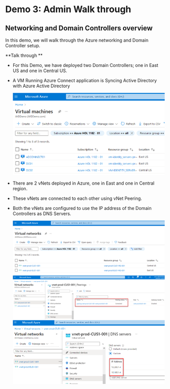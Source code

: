# **Demo 3: Admin Walk through**


## **Networking and Domain Controllers overview**

In this demo, we will walk through the Azure networking and Domain Controller setup.


**Talk through **   
 - For this Demo, we have deployed two Domain Controllers; one in East US and one in Central US.
 - A VM Running Azure Connect application is Syncing Active Directory with Azure Active Directory

   ![ws name.](media/img31.png)

- There are 2 vNets deployed in Azure, one in East and one in Central region.
- These vNets are connected to each other using vNet Peering.
- Both the vNets are configured to use the IP address of the Domain Controllers as DNS Servers.

   ![ws name.](media/img32.png)
   ![ws name.](media/img33.png)
   ![ws name.](media/img34.png)